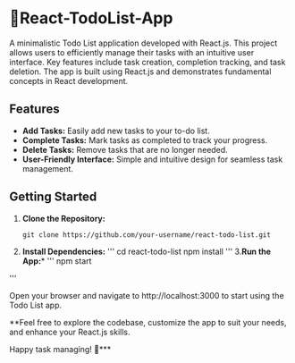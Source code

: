 # 📝React-TodoList-App
A minimalistic Todo List application developed with React.js. This project allows users to efficiently manage their tasks with an intuitive user interface. Key features include task creation, completion tracking, and task deletion. The app is built using React.js and demonstrates fundamental concepts in React development.

## Features

- **Add Tasks:** Easily add new tasks to your to-do list.
- **Complete Tasks:** Mark tasks as completed to track your progress.
- **Delete Tasks:** Remove tasks that are no longer needed.
- **User-Friendly Interface:** Simple and intuitive design for seamless task management.

## Getting Started

1. **Clone the Repository:**
   ```
   git clone https://github.com/your-username/react-todo-list.git

2. **Install Dependencies:**
    '''
      cd react-todo-list
      npm install
'''
3.**Run the App:***
   '''
   npm start

'''

Open your browser and navigate to http://localhost:3000 to start using the Todo List app.

**Feel free to explore the codebase, customize the app to suit your needs, and enhance your React.js skills.

Happy task managing! 🚀***
